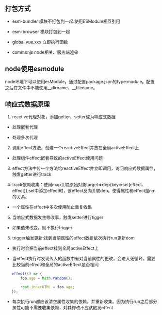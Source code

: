 ## 打包方式
- esm-bundler
模块不打包到一起.使用ESModule相互引用

- esm-browser
模块打包到一起

- global
vue.xxx
立即执行函数

- commonjs
node相关、服务端渲染

## node使用esmodule
node环境下可以使用esModule，通过配置package.json的type:module。配置之后在文件中不能使用__dirname、__filename。

## 响应式数据原理
1. reactive代理对象，添加getter、setter成为响应式数据

- 处理嵌套代理

- 处理多次代理

2. 调用effect方法，创建一个reactiveEffect并放在全局activeEffect上

- 处理组件effect嵌套导致的activeEffect使用问题

3. effect方法中传一个方法给reactiveEffect并立即调用，访问响应式数据属性，触发getter进行track

4. track依赖收集：使用map关联原始对象target=>dep{key=>set[effect、effect]},set中添加effect时，该effect反向关联dep。使得属性和effect是n:n的关系。

- 一个属性在effect中多次使用防止重复收集

5. 当响应式数据发生修改事，触发setter进行tigger

- 如果值未改变，则不执行trigger

5. trigger触发更新:找到当前属性的effect数组依次执行run更新dom

- 执行时会把当前effect挂到全局activeEffect上

- 当effect执行时发现传入的函数中有对当前属性的更改，会进入死循环。需要比较当前effect和全局的activeEffect是否相同
 
 ```javascript
    effect(() => {
        foo.age = Math.random();

        root.innerHTML = foo.age;
    });
 ```
- 每次执行run都应该清空属性收集的依赖，并重新收集。因为执行run之后部分属性可能不需要收集依赖，对其修改不应该触发effect